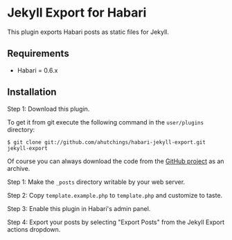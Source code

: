 # Jekyll Export for Habari

This plugin exports Habari posts as static files for Jekyll.

## Requirements

* Habari = 0.6.x

## Installation

Step 1: Download this plugin.

To get it from git execute the following command in the `user/plugins` directory:

	$ git clone git://github.com/ahutchings/habari-jekyll-export.git jekyll-export

Of course you can always download the code from the [GitHub project](http://github.com/ahutchings/habari-jekyll-export) as an archive.

Step 1: Make the `_posts` directory writable by your web server.

Step 2: Copy `template.example.php` to `template.php` and customize to taste.

Step 3: Enable this plugin in Habari's admin panel.

Step 4: Export your posts by selecting "Export Posts" from the Jekyll Export actions dropdown.
